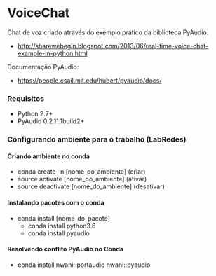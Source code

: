 # VoiceChat

Chat de voz criado através do exemplo prático da biblioteca PyAudio.
   - http://sharewebegin.blogspot.com/2013/06/real-time-voice-chat-example-in-python.html

Documentação PyAudio:
   - https://people.csail.mit.edu/hubert/pyaudio/docs/
   

### Requisitos
  
  - Python 2.7+
  - PyAudio 0.2.11.1build2+

### Configurando ambiente para o trabalho (LabRedes)

#### Criando ambiente no conda

   - conda create -n [nome_do_ambiente] (criar)
   - source activate [nome_do_ambiente] (ativar)
   - source deactivate [nome_do_ambiente] (desativar)

#### Instalando pacotes com o conda
   
   - conda install [nome_do_pacote]
      - conda install python3.6
      - conda install pyaudio

#### Resolvendo conflito PyAudio no Conda
   
   - conda install nwani::portaudio nwani::pyaudio

